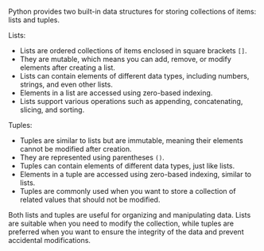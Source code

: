 Python provides two built-in data structures for storing collections of items: lists and tuples.

Lists:
- Lists are ordered collections of items enclosed in square brackets `[]`.
- They are mutable, which means you can add, remove, or modify elements after creating a list.
- Lists can contain elements of different data types, including numbers, strings, and even other lists.
- Elements in a list are accessed using zero-based indexing.
- Lists support various operations such as appending, concatenating, slicing, and sorting.

Tuples:
- Tuples are similar to lists but are immutable, meaning their elements cannot be modified after creation.
- They are represented using parentheses `()`.
- Tuples can contain elements of different data types, just like lists.
- Elements in a tuple are accessed using zero-based indexing, similar to lists.
- Tuples are commonly used when you want to store a collection of related values that should not be modified.

Both lists and tuples are useful for organizing and manipulating data. Lists are suitable when you need to modify the collection, while tuples are preferred when you want to ensure the integrity of the data and prevent accidental modifications.
